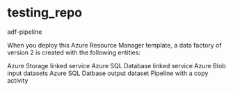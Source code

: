 # testing_repo
adf-pipeline

When you deploy this Azure Resource Manager template, a data factory of version 2 is created with the following entities:

Azure Storage linked service
Azure SQL Database linked service
Azure Blob input datasets
Azure SQL Datbase output dataset
Pipeline with a copy activity
